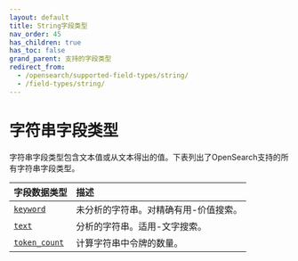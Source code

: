 ```yaml
---
layout: default
title: String字段类型
nav_order: 45
has_children: true
has_toc: false
grand_parent: 支持的字段类型
redirect_from:
  - /opensearch/supported-field-types/string/
  - /field-types/string/
---
```


# 字符串字段类型

字符串字段类型包含文本值或从文本得出的值。下表列出了OpenSearch支持的所有字符串字段类型。

字段数据类型| 描述
:--- | :---  
[`keyword`]({{site.url}}{{site.baseurl}}/opensearch/supported-field-types/keyword/) | 未分析的字符串。对精确有用-价值搜索。
[`text`]({{site.url}}{{site.baseurl}}/opensearch/supported-field-types/text/) | 分析的字符串。适用-文字搜索。
[`token_count`]({{site.url}}{{site.baseurl}}/opensearch/supported-field-types/token-count/)  | 计算字符串中令牌的数量。

